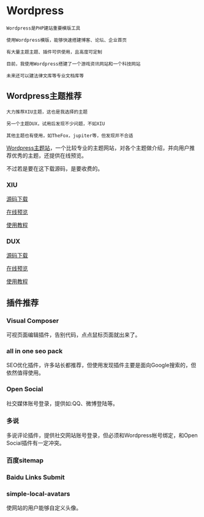 # Wordpress

```
Wordpress是PHP建站重要模版工具

使用Wordpress模版，能够快速搭建博客、论坛、企业首页

有大量主题主题、插件可供使用，且高度可定制

目前，我使用Wordpress搭建了一个游戏资讯网站和一个科技网站

未来还可以建法律文库等专业文档库等
```

## Wordpress主题推荐

```
大力推荐XIU主题，这也是我选择的主题

另一个主题DUX，试用后发现不少问题，不如XIU

其他主题也有使用，如TheFox，jupiter等，但发现并不合适
```

[Wordpress主题站](https://www.wpzt.cn/)，一个比较专业的主题网站，对各个主题做介绍，并向用户推荐优秀的主题，还提供在线预览。

不过若是要在这下载源码，是要收费的。

### XIU

[源码下载](http://down.cnzz.cn/201410/28986936.shtml)

[在线预览](http://blog.weknow.cn/)

[使用教程](http://www.thefox.cn/wordpress-alibaixiu.shtml)

### DUX

[源码下载](http://www.toptheme.org/wp/bk/2777.html)

[在线预览](http://demo.themebetter.com/dux/)

[使用教程](http://themebetter.com/theme/dux)

## 插件推荐

### Visual Composer

可视页面编辑插件，告别代码，点点鼠标页面就出来了。

### all in one seo pack

SEO优化插件，许多站长都推荐，但使用发现插件主要是面向Google搜索的，但依然值得使用。

### Open Social

社交媒体账号登录，提供如:QQ、微博登陆等。

### 多说

多说评论插件，提供社交网站账号登录，但必须和Wordpress帐号绑定，和Open Social插件有一定冲突。

### 百度sitemap

### Baidu Links Submit

### simple-local-avatars

使网站的用户能够自定义头像。

